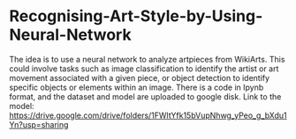 # Recognising-Art-Style-by-Using-Neural-Network
The idea is to use a neural network to analyze artpieces from WikiArts. This could involve tasks such as image classification to identify the artist or art movement associated with a given piece, or object detection to identify specific objects or elements within an image.
There is a code in Ipynb format, and the dataset and model are uploaded to google disk. Link to the model: https://drive.google.com/drive/folders/1FWltYfk15bVupNhwg_yPeo_g_bXdu1Yn?usp=sharing
